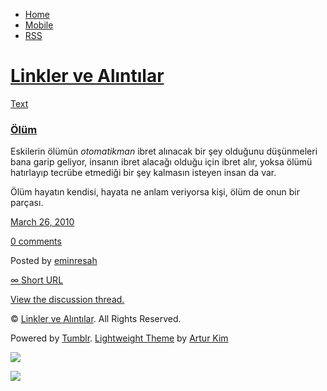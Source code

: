 -   [Home](/)
-   [Mobile](/mobile)
-   [RSS](http://eminresah.tumblr.com/rss)

[Linkler ve Alıntılar](/)
=========================

[Text](http://eminresah.tumblr.com/post/473444914/olum)

### [Ölüm](http://eminresah.tumblr.com/post/473444914/olum)

Eskilerin ölümün *otomatikman* ibret alınacak bir şey olduğunu
düşünmeleri bana garip geliyor, insanın ibret alacağı olduğu için ibret
alır, yoksa ölümü hatırlayıp tecrübe etmediği bir şey kalmasın isteyen
insan da var.

Ölüm hayatın kendisi, hayata ne anlam veriyorsa kişi, ölüm de onun bir
parçası.

[March 26, 2010](http://eminresah.tumblr.com/post/473444914/olum)

[0
comments](http://eminresah.tumblr.com/post/473444914/olum#disqus_thread)

Posted by [eminresah](http://eminresah.tumblr.com/)

[∞ Short URL](http://tmblr.co/ZWS1OySE38o)

[View the discussion thread.](http://erblog.disqus.com/?url=ref)

© [Linkler ve Alıntılar](/). All Rights Reserved.

Powered by [Tumblr](http://tumblr.com). [Lightweight
Theme](http://www.tumblr.com/theme/10820) by [Artur
Kim](http://arturkim.com)

![](https://px.srvcs.tumblr.com/impixu?T=1434918924&J=eyJ0eXBlIjoidXJsIiwidXJsIjoiaHR0cDpcL1wvZW1pbnJlc2FoLnR1bWJsci5jb21cL3Bvc3RcLzQ3MzQ0NDkxNFwvb2x1bSIsInJlcXR5cGUiOjAsInJvdXRlIjoiXC9wb3N0XC86aWRcLzpzdW1tYXJ5Iiwibm9zY3JpcHQiOjF9&U=KKBNCLIHHL&K=55e8f282fd908655e014be0a55c37f79c56d9fb5a86cb907363482f25638031e&R=)

![](https://px.srvcs.tumblr.com/impixu?T=1434918924&J=eyJ0eXBlIjoicG9zdCIsInVybCI6Imh0dHA6XC9cL2VtaW5yZXNhaC50dW1ibHIuY29tXC9wb3N0XC80NzM0NDQ5MTRcL29sdW0iLCJyZXF0eXBlIjowLCJyb3V0ZSI6IlwvcG9zdFwvOmlkXC86c3VtbWFyeSIsInBvc3RzIjpbeyJwb3N0aWQiOiI0NzM0NDQ5MTQiLCJibG9naWQiOiIzNjQ4MDI4Iiwic291cmNlIjozM31dLCJub3NjcmlwdCI6MX0=&U=MNLPJPAFEE&K=572fa0afa1ef583fa75527c154c043b9d16785b782f204eb89ba26b4417fabd7&R=)

